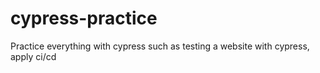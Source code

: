 # cypress-practice
Practice everything with cypress such as testing a website with cypress, apply ci/cd
